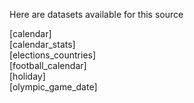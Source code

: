 Here are datasets available for this source

[calendar]  
[calendar_stats]  
[elections_countries]  
[football_calendar]  
[holiday]  
[olympic_game_date]  
